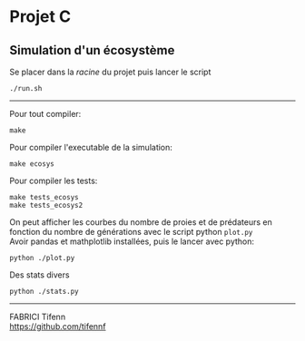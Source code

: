 # Projet C
## Simulation d'un écosystème

Se placer dans la *racine* du projet puis lancer le script
```
./run.sh
```

---

Pour tout compiler:
```
make
```

Pour compiler l'executable de la simulation:
```
make ecosys
```

Pour compiler les tests: 
```
make tests_ecosys
make tests_ecosys2
```

On peut afficher les courbes du nombre de proies et de prédateurs en fonction du nombre de générations avec le script python ```plot.py``` <br>
Avoir pandas et mathplotlib installées, puis le lancer avec python:
```
python ./plot.py
```

Des stats divers
```
python ./stats.py
```


---

FABRICI Tifenn <br>
https://github.com/tifennf